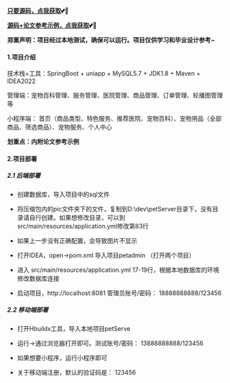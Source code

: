 **[只要源码，点我获取](https://x-x.fun/e/ICb4ff1d88FTe)💕🤞**

**[源码+论文参考示例，点我获取](https://x-x.fun/e/MC800df241Rge)💕🤞**

**郑重声明：项目经过本地测试，确保可以运行。项目仅供学习和毕业设计参考~**

#### 1.项目介绍

技术栈+工具：SpringBoot + uniapp + MySQL5.7 + JDK1.8 + Maven + IDEA2022

管理端：宠物百科管理、服务管理、医院管理、商品管理、订单管理、轮播图管理等

小程序端： 首页（商品类型、特色服务、推荐医院、宠物百科）、宠物用品（全部商品、筛选商品）、宠物服务、个人中心

**划重点：内附论文参考示例**

#### 2.项目部署

##### 2.1 后端部署

- 创建数据库，导入项目中的sql文件

- 将压缩包内的pic文件夹下的文件，复制到D:\dev\petServer目录下，没有目录请自行创建。如果想修改目录，可以到src/main/resources/application.yml修改第83行

- 如果上一步没有正确配置，会导致图片不显示

- 打开IDEA，open->pom.xml 导入项目petadmin （打开两个项目）

- 进入 src/main/resources/application.yml 17-19行，根据本地数据库的环境修改数据库连接

- 启动项目，http://localhost:8081  管理员账号/密码： 18888888888/123456

##### 2.2 移动端部署

- 打开Hbuildx工具，导入本地项目petServe

- 运行->通过浏览器打开即可。测试账号/密码： 13888888888/123456

- 如果想要小程序，运行小程序即可

- 关于移动端注册，默认的验证码是： 123456